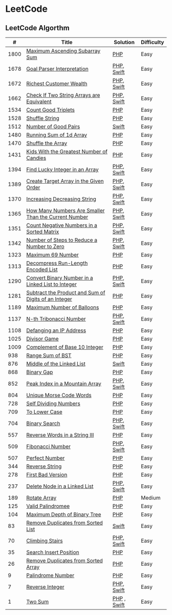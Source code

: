 # LeetCode

## LeetCode Algorthm

| # | Title | Solution | Difficulty
| ------ | ------ |  ----- | ----- | 
| 1800 | [Maximum Ascending Subarray Sum](https://leetcode.com/problems/maximum-ascending-subarray-sum/) | [PHP](https://github.com/tabassumtamanna/leet-code-solutions/blob/main/algorithms/php/1800-maximum-ascending-subarray-sum.php) | Easy
| 1678 | [Goal Parser Interpretation](https://leetcode.com/problems/goal-parser-interpretation/) | [PHP](https://github.com/tabassumtamanna/leet-code-solutions/blob/main/algorithms/php/1678-goal-parser-interpretation.php), [Swift](https://github.com/tabassumtamanna/leet-code-solutions/blob/main/algorithms/swift/1678-goal-parser-interpretation.swift)| Easy
| 1672 | [Richest Customer Wealth](https://leetcode.com/problems/richest-customer-wealth/) | [PHP](https://github.com/tabassumtamanna/leet-code-solutions/blob/main/algorithms/php/1672-richest-customer-wealth.php), [Swift](https://github.com/tabassumtamanna/leet-code-solutions/blob/main/algorithms/swift/1672-richest-customer-wealth.swift)| Easy
| 1662 | [Check If Two String Arrays are Equivalent](https://leetcode.com/problems/check-if-two-string-arrays-are-equivalent/) | [PHP](https://github.com/tabassumtamanna/leet-code-solutions/blob/main/algorithms/php/1662-check-if-two-string-arrays-are-equivalent.php), [Swift](https://github.com/tabassumtamanna/leet-code-solutions/blob/main/algorithms/swift/1662-check-if-two-string-arrays-are-equivalent.swift) | Easy
| 1534 | [Count Good Triplets](https://leetcode.com/problems/count-good-triplets/) | [PHP](https://github.com/tabassumtamanna/leet-code-solutions/blob/main/algorithms/php/1534-count-good-triplets.php) | Easy
| 1528 | [Shuffle String](https://leetcode.com/problems/shuffle-string/) | [PHP](https://github.com/tabassumtamanna/leet-code-solutions/blob/main/algorithms/php/1528-shuffle-string.php) | Easy
| 1512 | [Number of Good Pairs](https://leetcode.com/problems/number-of-good-pairs/) | [Swift](https://github.com/tabassumtamanna/leet-code-solutions/blob/main/algorithms/swift/1512-number-of-good-pairs.swift) | Easy
| 1480 | [Running Sum of 1d Array](https://leetcode.com/problems/running-sum-of-1d-array/) | [PHP](https://github.com/tabassumtamanna/leet-code-solutions/blob/main/algorithms/php/1480-running-sum-of-1d-array.php) | Easy
| 1470 | [Shuffle the Array](https://leetcode.com/problems/shuffle-the-array/) | [PHP](https://github.com/tabassumtamanna/leet-code-solutions/blob/main/algorithms/php/1470-shuffle-the-array.php) | Easy
| 1431 | [Kids With the Greatest Number of Candies](https://leetcode.com/problems/kids-with-the-greatest-number-of-candies/) | [PHP](https://github.com/tabassumtamanna/leet-code-solutions/blob/main/algorithms/php/1431-kids-with-the-greatest-number-of-candies.php) | Easy
| 1394 | [Find Lucky Integer in an Array](https://leetcode.com/problems/find-lucky-integer-in-an-array/) | [PHP](https://github.com/tabassumtamanna/leet-code-solutions/blob/main/algorithms/php/1394-find-lucky-integer-in-an-array.php), [Swift](https://github.com/tabassumtamanna/leet-code-solutions/blob/main/algorithms/swift/1394-find-lucky-integer-in-an-array.swift)| Easy
| 1389 | [Create Target Array in the Given Order](https://leetcode.com/problems/create-target-array-in-the-given-order/) | [PHP](https://github.com/tabassumtamanna/leet-code-solutions/blob/main/algorithms/php/1389-create-target-array-in-the-given-order.php), [Swift](https://github.com/tabassumtamanna/leet-code-solutions/blob/main/algorithms/swift/1389-create-target-array-in-the-given-order.swift) | Easy
| 1370 | [Increasing Decreasing String](https://leetcode.com/problems/increasing-decreasing-string/) | [PHP](https://github.com/tabassumtamanna/leet-code-solutions/blob/main/algorithms/php/1370-increasing-decreasing-string.php), [Swift](https://github.com/tabassumtamanna/leet-code-solutions/blob/main/algorithms/swift/1370-increasing-decreasing-string.swift) | Easy
| 1365 | [How Many Numbers Are Smaller Than the Current Number](https://leetcode.com/problems/how-many-numbers-are-smaller-than-the-current-number/) | [PHP](https://github.com/tabassumtamanna/leet-code-solutions/blob/main/algorithms/php/1365-how-many-numbers-are-smaller-than-the-current-number.php), [Swift](https://github.com/tabassumtamanna/leet-code-solutions/blob/main/algorithms/swift/1365-how-many-numbers-are-smaller-than-the-current-number.swift) | Easy
| 1351 | [Count Negative Numbers in a Sorted Matrix](https://leetcode.com/problems/count-negative-numbers-in-a-sorted-matrix/) | [PHP](https://github.com/tabassumtamanna/leet-code-solutions/blob/main/algorithms/php/1351-count-negative-numbers-in-a-sorted-matrix.php), [Swift](https://github.com/tabassumtamanna/leet-code-solutions/blob/main/algorithms/swift/1351-count-negative-numbers-in-a-sorted-matrix.swift) | Easy
| 1342 | [Number of Steps to Reduce a Number to Zero](https://leetcode.com/problems/number-of-steps-to-reduce-a-number-to-zero/) | [PHP](https://github.com/tabassumtamanna/leet-code-solutions/blob/main/algorithms/php/1342-number-of-steps-to-reduce-a-number-to-zero.php), [Swift](https://github.com/tabassumtamanna/leet-code-solutions/blob/main/algorithms/swift/1342-number-of-steps-to-reduce-a-number-to-zero.swift) | Easy
| 1323 | [Maximum 69 Number](https://leetcode.com/problems/maximum-69-number/) | [PHP](https://github.com/tabassumtamanna/leet-code-solutions/blob/main/algorithms/php/1323-maximum-69-number.php) | Easy
| 1313 | [Decompress Run-Length Encoded List](https://leetcode.com/problems/decompress-run-length-encoded-list/) | [PHP](https://github.com/tabassumtamanna/leet-code-solutions/blob/main/algorithms/php/1313-decompress-run-length-encoded-list.php) | Easy
| 1290 | [Convert Binary Number in a Linked List to Integer](https://leetcode.com/problems/convert-binary-number-in-a-linked-list-to-integer/) | [PHP](https://github.com/tabassumtamanna/leet-code-solutions/blob/main/algorithms/php/1290-convert-binary-number-in-a-linked-list-to-integer.php), [Swift](https://github.com/tabassumtamanna/leet-code-solutions/blob/main/algorithms/swift/1290-convert-binary-number-in-a-linked-list-to-integer.swift) | Easy
| 1281 | [Subtract the Product and Sum of Digits of an Integer](https://leetcode.com/problems/subtract-the-product-and-sum-of-digits-of-an-integer/) | [PHP](https://github.com/tabassumtamanna/leet-code-solutions/blob/main/algorithms/php/1281-subtract-the-product-and-sum-of-digits-of-an-integer.php) | Easy
| 1189 | [Maximum Number of Balloons](https://leetcode.com/problems/maximum-number-of-balloons/) | [PHP](https://github.com/tabassumtamanna/leet-code-solutions/blob/main/algorithms/php/1189-maximum-number-of-balloons.php) | Easy
| 1137 | [N-th Tribonacci Number](https://leetcode.com/problems/n-th-tribonacci-number/) | [PHP](https://github.com/tabassumtamanna/leet-code-solutions/blob/main/algorithms/php/1137-n-th-tribonacci-number.php), [Swift](https://github.com/tabassumtamanna/leet-code-solutions/blob/main/algorithms/swift/1137-n-th-tribonacci-number.swift) | Easy
| 1108 | [Defanging an IP Address](https://leetcode.com/problems/defanging-an-ip-address/) | [PHP](https://github.com/tabassumtamanna/leet-code-solutions/blob/main/algorithms/php/1108-defanging-an-ip-address.php) | Easy
| 1025 | [Divisor Game](https://leetcode.com/problems/divisor-game/) | [PHP](https://github.com/tabassumtamanna/leet-code-solutions/blob/main/algorithms/php/1025-divisor-game.php) | Easy
| 1009 | [Complement of Base 10 Integer](https://leetcode.com/problems/complement-of-base-10-integer/) | [PHP](https://github.com/tabassumtamanna/leet-code-solutions/blob/main/algorithms/php/1009-complement-of-base-10-integer.php) | Easy
| 938 | [Range Sum of BST](https://leetcode.com/problems/range-sum-of-bst/) | [PHP](https://github.com/tabassumtamanna/leet-code-solutions/blob/main/algorithms/php/938-range-sum-of-bst.php) | Easy
| 876 | [Middle of the Linked List](https://leetcode.com/problems/middle-of-the-linked-list/) | [Swift](https://github.com/tabassumtamanna/leet-code-solutions/blob/main/algorithms/swift/876-middle-of-the-linked-list.swift) | Easy
| 868 | [Binary Gap](https://leetcode.com/problems/binary-gap/) | [PHP](https://github.com/tabassumtamanna/leet-code-solutions/blob/main/algorithms/php/868-binary-gap.php) | Easy
| 852 | [Peak Index in a Mountain Array](https://leetcode.com/problems/peak-index-in-a-mountain-array/) | [PHP](https://github.com/tabassumtamanna/leet-code-solutions/blob/main/algorithms/php/852-peak-index-in-a-mountain-array.php), [Swift](https://github.com/tabassumtamanna/leet-code-solutions/blob/main/algorithms/swift/852-peak-index-in-a-mountain-array.swift) | Easy
| 804 | [Unique Morse Code Words](https://leetcode.com/problems/unique-morse-code-words/) | [PHP](https://github.com/tabassumtamanna/leet-code-solutions/blob/main/algorithms/php/804-unique-morse-code-words.php) | Easy
| 728 | [Self Dividing Numbers](https://leetcode.com/problems/self-dividing-numbers/) | [PHP](https://github.com/tabassumtamanna/leet-code-solutions/blob/main/algorithms/php/728-self-dividing-numbers.php) | Easy
| 709 | [To Lower Case](https://leetcode.com/problems/to-lower-case/) | [PHP](https://github.com/tabassumtamanna/leet-code-solutions/blob/main/algorithms/php/709-to-lower-case.php) | Easy
| 704 | [Binary Search](https://leetcode.com/problems/binary-search/) | [PHP](https://github.com/tabassumtamanna/leet-code-solutions/blob/main/algorithms/php/704-binary-search.php), [Swift](https://github.com/tabassumtamanna/leet-code-solutions/blob/main/algorithms/swift/704-binary-search.swift) | Easy
| 557 | [Reverse Words in a String III](https://leetcode.com/problems/reverse-words-in-a-string-iii/) | [PHP](https://github.com/tabassumtamanna/leet-code-solutions/blob/main/algorithms/php/557-reverse-words-in-a-string-III.php) | Easy
| 509 | [Fibonacci Number](https://leetcode.com/problems/fibonacci-number/) | [PHP](https://github.com/tabassumtamanna/leet-code-solutions/blob/main/algorithms/php/509-fibonacci-number.php), [Swift](https://github.com/tabassumtamanna/leet-code-solutions/blob/main/algorithms/swift/509-fibonacci-number.swift) | Easy
| 507 | [Perfect Number](https://leetcode.com/problems/perfect-number/) | [PHP](https://github.com/tabassumtamanna/leet-code-solutions/blob/main/algorithms/php/507-perfect-number.php) | Easy
| 344 | [Reverse String](https://leetcode.com/problems/reverse-string/) | [PHP](https://github.com/tabassumtamanna/leet-code-solutions/blob/main/algorithms/php/344-reverse-string.php) | Easy
| 278 | [First Bad Version](https://leetcode.com/problems/first-bad-version/) | [PHP](https://github.com/tabassumtamanna/leet-code-solutions/blob/main/algorithms/php/278-first-bad-version.php) | Easy
| 237 | [Delete Node in a Linked List](https://leetcode.com/problems/delete-node-in-a-linked-list/) | [PHP](https://github.com/tabassumtamanna/leet-code-solutions/blob/main/algorithms/php/237-delete-node-in-a-linked-list.php), [Swift](https://github.com/tabassumtamanna/leet-code-solutions/blob/main/algorithms/swift/237-delete-node-in-a-linked-list.swift)| Easy
| 189 | [Rotate Array](https://leetcode.com/problems/rotate-array/) | [PHP](https://github.com/tabassumtamanna/leet-code-solutions/blob/main/algorithms/php/189-rotate-array.php) | Medium
| 125 | [Valid Palindromee](https://leetcode.com/problems/valid-palindrome/) | [PHP](https://github.com/tabassumtamanna/leet-code-solutions/blob/main/algorithms/php/125-valid-palindrome.php) | Easy
| 104 | [Maximum Depth of Binary Tree](https://leetcode.com/problems/maximum-depth-of-binary-tree/) | [PHP](https://github.com/tabassumtamanna/leet-code-solutions/blob/main/algorithms/php/104-maximum-depth-of-binary-tree.php) | Easy
| 83 | [Remove Duplicates from Sorted List](https://leetcode.com/problems/remove-duplicates-from-sorted-list/) | [Swift](https://github.com/tabassumtamanna/leet-code-solutions/blob/main/algorithms/swift/83-remove-duplicates-from-sorted-list.swift) | Easy
| 70 | [Climbing Stairs](https://leetcode.com/problems/climbing-stairs/) | [PHP](https://github.com/tabassumtamanna/leet-code-solutions/blob/main/algorithms/php/70-climbing-stairs.php), [Swift](https://github.com/tabassumtamanna/leet-code-solutions/blob/main/algorithms/swift/70-climbing-stairs.swift) | Easy
| 35 | [Search Insert Position](https://leetcode.com/problems/search-insert-position/) | [PHP](https://github.com/tabassumtamanna/leet-code-solutions/blob/main/algorithms/php/35-search-insert-position.php) | Easy
| 26 | [Remove Duplicates from Sorted Array](https://leetcode.com/problems/remove-duplicates-from-sorted-array/) | [PHP](https://github.com/tabassumtamanna/leet-code-solutions/blob/main/algorithms/php/26-remove-duplicates-from-sorted-array.php) | Easy
| 9 | [Palindrome Number](https://leetcode.com/problems/palindrome-number/) | [PHP](https://github.com/tabassumtamanna/leet-code-solutions/blob/main/algorithms/php/9-palindrome-number.php) | Easy
| 7 | [Reverse Integer](https://leetcode.com/problems/reverse-integer/) | [PHP](https://github.com/tabassumtamanna/leet-code-solutions/blob/main/algorithms/php/7-reverse-integer.php), [Swift](https://github.com/tabassumtamanna/leet-code-solutions/blob/main/algorithms/swift/7-reverse-integer.swift) | Easy
| 1 | [Two Sum](https://leetcode.com/problems/two-sum/) | [PHP](https://github.com/tabassumtamanna/leet-code-solutions/blob/main/algorithms/php/1-two-sum.php) , [Swift](https://github.com/tabassumtamanna/leet-code-solutions/blob/main/algorithms/swift/1-two-sum.swift)| Easy
